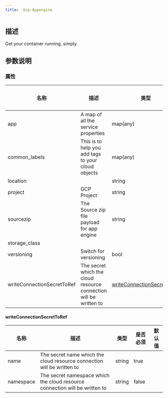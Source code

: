 ```yaml
---
title:  Gcp-Appengine
---
```


## 描述

Get your container running, simply.

## 参数说明


### 属性

 名称 | 描述 | 类型 | 是否必须 | 默认值 
 ------------ | ------------- | ------------- | ------------- | ------------- 
 app | A map of all the service properties | map(any) | true |  
 common_labels | This is to help you add tags to your cloud objects | map(any) | true |  
 location |  | string | false |  
 project | GCP Project | string | true |  
 sourcezip | The Source zip file payload for app engine | string | true |  
 storage_class |  |  | false |  
 versioning | Switch for versioning | bool | false |  
 writeConnectionSecretToRef | The secret which the cloud resource connection will be written to | [writeConnectionSecretToRef](#writeConnectionSecretToRef) | false |  


#### writeConnectionSecretToRef

 名称 | 描述 | 类型 | 是否必须 | 默认值 
 ------------ | ------------- | ------------- | ------------- | ------------- 
 name | The secret name which the cloud resource connection will be written to | string | true |  
 namespace | The secret namespace which the cloud resource connection will be written to | string | false |  
